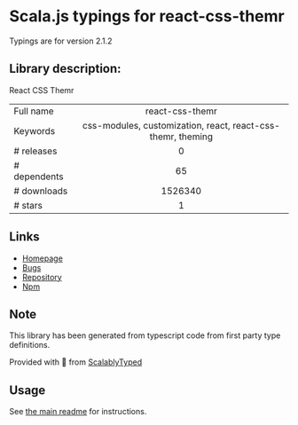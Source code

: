 
# Scala.js typings for react-css-themr

Typings are for version 2.1.2

## Library description:
React CSS Themr

|                    |                 |
| ------------------ | :-------------: |
| Full name          | react-css-themr |
| Keywords           | css-modules, customization, react, react-css-themr, theming |
| # releases         | 0 |
| # dependents       | 65 |
| # downloads        | 1526340 |
| # stars            | 1 |

## Links
- [Homepage](https://github.com/javivelasco/react-css-themr#readme)
- [Bugs](https://github.com/javivelasco/react-css-themr/issues)
- [Repository](https://github.com/javivelasco/react-css-themr)
- [Npm](https://www.npmjs.com/package/react-css-themr)
    


## Note
This library has been generated from typescript code from first party type definitions.

Provided with :purple_heart: from [ScalablyTyped](https://github.com/oyvindberg/ScalablyTyped)

## Usage
See [the main readme](../../readme.md) for instructions.



